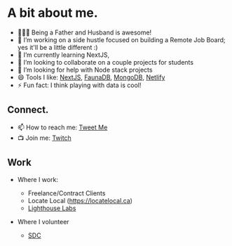 
# A bit about me.

- 👨‍👩‍👦 Being a Father and Husband is awesome!
- 🔭 I’m working on a side hustle focused on building a Remote Job Board; yes it'll be a little different :)
- 🌱 I’m currently learning NextJS, 
- 👯 I’m looking to collaborate on a couple projects for students
- 🤔 I’m looking for help with Node stack projects
- 😄 Tools I like: [NextJS](https://nextjs.org), [FaunaDB](https://fauna.com), [MongoDB](https://mongodb.com), [Netlify](https://netlify.com)
- ⚡ Fun fact: I think playing with data is cool!

## Connect.
- 📫 How to reach me: [Tweet Me](https://twitter.com/misterhtmlcss)
- 📺 Join me: [Twitch](https://www.twitch.tv/misterhtmlcss)

## Work
- Where I work:
    * Freelance/Contract Clients
    * Locate Local (https://locatelocal.ca)
    * [Lighthouse Labs](https://www.lighthouselabs.ca)

- Where I volunteer
    * [SDC](https://sdc.fyi/)
